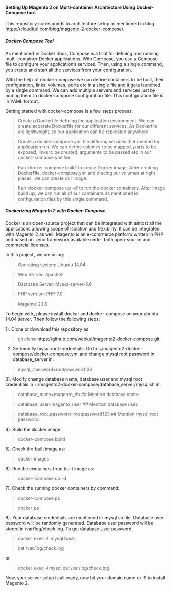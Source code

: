 #### Setting Up Magento 2 on Multi-container Architecture Using Docker-Compose tool

This repository corresponds to architecture setup as mentioned in blog https://cloudkul.com/blog/magento-2-docker-compose/.


##### Docker-Compose Tool

As mentioned in Docker docs, Compose is a tool for defining and running multi-container Docker applications. With Compose, you use a Compose file to configure your application’s services. Then, using a single command, you create and start all the services from your configuration. 

With the help of docker-compose we can define containers to be built, their configuration, links, volumes, ports etc in a single file and it gets launched by a single command. We can add multiple servers and services just by adding them to docker-compose configuration file. This configuration file is in YAML format.

Getting started with docker-compose is a few steps process:

> Create a Dockerfile defining the application environment. We can create separate Dockerfile for our different services. As Dockerfile are lightweight, so our application can be replicated anywhere.

> Create a docker-compose.yml file defining services that needed for application run. We can define volumes to be mapped, ports to be exposed, links to be created, arguments to be passed etc in our docker-compose.yml file.

> Run ‘docker-compose build’ to create Docker image. After creating Dockerfile, docker-compose.yml and placing our volumes at right places, we can create our image.

> Run ‘docker-compose up -d’ to run the docker containers. After image build up, we can run all of our containers as mentioned in configuration files by this single command.


##### Dockerizing Magento 2 with Docker-Compose

Docker is an open-source project that can be integrated with almost all the applications allowing scope of isolation and flexibility. It can be integrated with Magento 2 as well. Magento is an e-commerce platform written in PHP and based on zend framework available under both open-source and commercial licenses.

In this project, we are using:

> Operating system: Ubuntu 14.04

> Web Server: Apache2

> Database Server: Mysql-server-5.6

> PHP version: PHP-7.0

> Magento 2.1.6

To begin with, please install docker and docker-compose on your ubuntu 14.04 server. Then follow the following steps:

1). Clone or download this repository as 

> git clone https://github.com/webkul/magento2-docker-compose.git

2) Set/modify mysql root credentials. Go to ~/magento2-docker-compose/docker-compose.yml and change mysql root password in database_server in:

> mysql_password=rootpassword123

3). Modify change database name, database user and mysql root credentials in ~/magento2-docker-compose/database_server/mysql.sh in:

> database_name=magento_db           ## Mention database name

> database_user=magento_user         ## Mention database user

> database_root_password=rootpassword123    ## Mention mysql root password.

4). Build the docker image.

> docker-compose build

5). Check the built image as:

> docker images

6). Run the containers from built image as:

> docker-compose up -d

7). Check the running docker containers by command:

> docker-compose ps

> docker ps

8). Your database credentials are mentioned in mysql.sh file. Database user password will be randomly generated. Database user password will be stored in /var/log/check.log. To get database user password,

> docker exec -ti mysql bash
 
> cat /var/log/check.log
 
or,

> docker exec -i mysql cat /var/log/check.log

Now, your server setup is all ready, now hit your domain name or IP to install Magento 2.


